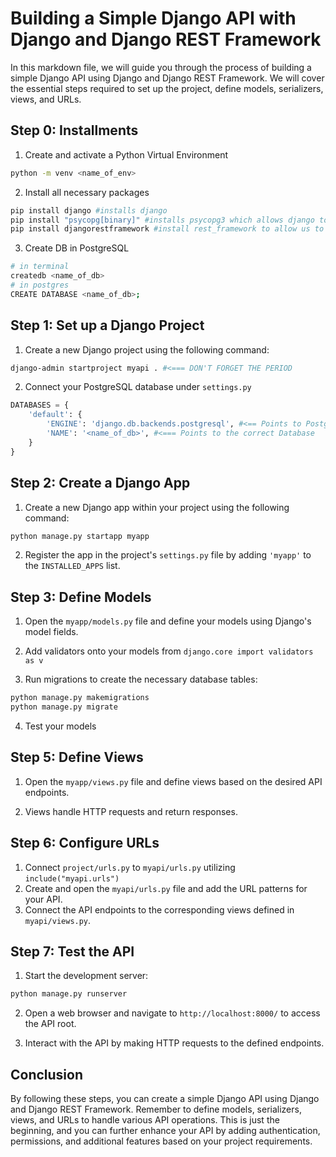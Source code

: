 # Building a Simple Django API with Django and Django REST Framework

In this markdown file, we will guide you through the process of building a simple Django API using Django and Django REST Framework. We will cover the essential steps required to set up the project, define models, serializers, views, and URLs.

## Step 0: Installments

1. Create and activate a Python Virtual Environment

```bash
python -m venv <name_of_env>
```

2. Install all necessary packages

```bash
pip install django #installs django
pip install "psycopg[binary]" #installs psycopg3 which allows django to talk to postgresql
pip install djangorestframework #install rest_framework to allow us to utilize Response, APIView, and TokenAuthentication
```

3. Create DB in PostgreSQL

```bash
# in terminal
createdb <name_of_db>
# in postgres
CREATE DATABASE <name_of_db>;
```

## Step 1: Set up a Django Project

1. Create a new Django project using the following command:

```bash
django-admin startproject myapi . #<=== DON'T FORGET THE PERIOD
```

2. Connect your PostgreSQL database under `settings.py`

```python
DATABASES = {
    'default': {
        'ENGINE': 'django.db.backends.postgresql', #<== Points to PostgreSQL
        'NAME': '<name_of_db>', #<=== Points to the correct Database
    }
}
```

## Step 2: Create a Django App

1. Create a new Django app within your project using the following command:

```bash
python manage.py startapp myapp
```

2. Register the app in the project's `settings.py` file by adding `'myapp'` to the `INSTALLED_APPS` list.

## Step 3: Define Models

1. Open the `myapp/models.py` file and define your models using Django's model fields.

2. Add validators onto your models from `django.core import validators as v`

3. Run migrations to create the necessary database tables:

```bash
python manage.py makemigrations
python manage.py migrate
```

4. Test your models

## Step 5: Define Views

1. Open the `myapp/views.py` file and define views based on the desired API endpoints.

2. Views handle HTTP requests and return responses.

## Step 6: Configure URLs

1. Connect `project/urls.py` to `myapi/urls.py` utilizing `include("myapi.urls")`
2. Create and open the `myapi/urls.py` file and add the URL patterns for your API.
3. Connect the API endpoints to the corresponding views defined in `myapi/views.py`.

## Step 7: Test the API

1. Start the development server:

```bash
python manage.py runserver
```

2. Open a web browser and navigate to `http://localhost:8000/` to access the API root.

3. Interact with the API by making HTTP requests to the defined endpoints.

## Conclusion

By following these steps, you can create a simple Django API using Django and Django REST Framework. Remember to define models, serializers, views, and URLs to handle various API operations. This is just the beginning, and you can further enhance your API by adding authentication, permissions, and additional features based on your project requirements.